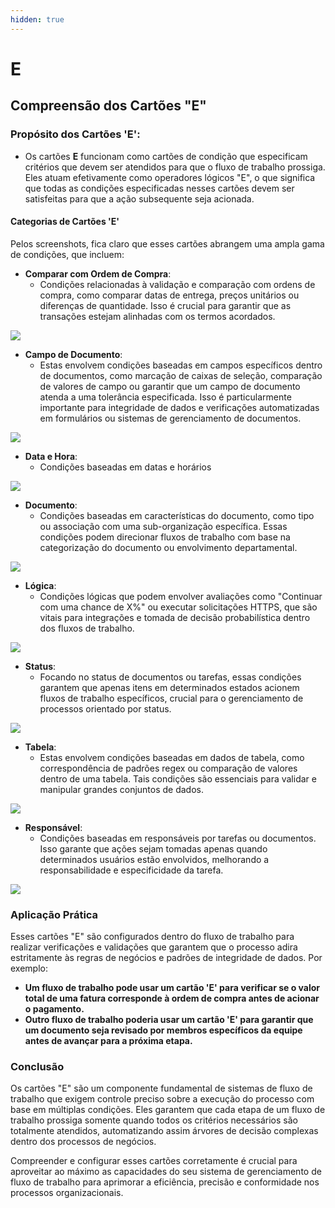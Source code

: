 ```yaml
---
hidden: true
---
```


# E

## Compreensão dos Cartões "E"

### **Propósito dos Cartões 'E':**

* Os cartões **E** funcionam como cartões de condição que especificam critérios que devem ser atendidos para que o fluxo de trabalho prossiga. Eles atuam efetivamente como operadores lógicos "E", o que significa que todas as condições especificadas nesses cartões devem ser satisfeitas para que a ação subsequente seja acionada.

#### Categorias de Cartões 'E'

Pelos screenshots, fica claro que esses cartões abrangem uma ampla gama de condições, que incluem:

* **Comparar com Ordem de Compra**:
  * Condições relacionadas à validação e comparação com ordens de compra, como comparar datas de entrega, preços unitários ou diferenças de quantidade. Isso é crucial para garantir que as transações estejam alinhadas com os termos acordados.

![](https://docs.docbits.com/~gitbook/image?url=https%3A%2F%2F578966019-files.gitbook.io%2F%7E%2Ffiles%2Fv0%2Fb%2Fgitbook-x-prod.appspot.com%2Fo%2Fspaces%252FT2n2w4uDCJvv7CJ5zrdk%252Fuploads%252FIqol9tcIPWZ5AESqbpIX%252Fimage.png%3Falt%3Dmedia%26token%3Da032c1c7-5a77-44b2-9862-70dfaa20f088\&width=768\&dpr=2\&quality=100\&sign=8e14c0ad\&sv=2)

* **Campo de Documento**:
  * Estas envolvem condições baseadas em campos específicos dentro de documentos, como marcação de caixas de seleção, comparação de valores de campo ou garantir que um campo de documento atenda a uma tolerância especificada. Isso é particularmente importante para integridade de dados e verificações automatizadas em formulários ou sistemas de gerenciamento de documentos.

![](https://docs.docbits.com/~gitbook/image?url=https%3A%2F%2F578966019-files.gitbook.io%2F%7E%2Ffiles%2Fv0%2Fb%2Fgitbook-x-prod.appspot.com%2Fo%2Fspaces%252FT2n2w4uDCJvv7CJ5zrdk%252Fuploads%252F0TjfPAn0p1fPxSK8qzZC%252Fimage.png%3Falt%3Dmedia%26token%3D56ac466b-3c2c-46ac-b008-b0f88afa92b7\&width=768\&dpr=2\&quality=100\&sign=1713916a\&sv=2)

* **Data e Hora**:
  * Condições baseadas em datas e horários

![](https://docs.docbits.com/~gitbook/image?url=https%3A%2F%2F578966019-files.gitbook.io%2F%7E%2Ffiles%2Fv0%2Fb%2Fgitbook-x-prod.appspot.com%2Fo%2Fspaces%252FT2n2w4uDCJvv7CJ5zrdk%252Fuploads%252F7mZIfy1iTb5L5bjnjBOz%252Fimage.png%3Falt%3Dmedia%26token%3Def4e5663-2177-4f3c-bd45-954254afe42e\&width=768\&dpr=2\&quality=100\&sign=e0606e99\&sv=2)

* **Documento**:
  * Condições baseadas em características do documento, como tipo ou associação com uma sub-organização específica. Essas condições podem direcionar fluxos de trabalho com base na categorização do documento ou envolvimento departamental.

![](https://docs.docbits.com/~gitbook/image?url=https%3A%2F%2F578966019-files.gitbook.io%2F%7E%2Ffiles%2Fv0%2Fb%2Fgitbook-x-prod.appspot.com%2Fo%2Fspaces%252FT2n2w4uDCJvv7CJ5zrdk%252Fuploads%252FovCV5fdCPoLIQO9dOxod%252Fimage.png%3Falt%3Dmedia%26token%3D310da7e1-aed0-4dc9-a132-5aa9ebf2d899\&width=768\&dpr=2\&quality=100\&sign=b17542ff\&sv=2)

* **Lógica**:
  * Condições lógicas que podem envolver avaliações como "Continuar com uma chance de X%" ou executar solicitações HTTPS, que são vitais para integrações e tomada de decisão probabilística dentro dos fluxos de trabalho.

![](https://docs.docbits.com/~gitbook/image?url=https%3A%2F%2F578966019-files.gitbook.io%2F%7E%2Ffiles%2Fv0%2Fb%2Fgitbook-x-prod.appspot.com%2Fo%2Fspaces%252FT2n2w4uDCJvv7CJ5zrdk%252Fuploads%252Ft0sflRNKz8L3WMzsCgGe%252Fimage.png%3Falt%3Dmedia%26token%3Dcd24084c-fae7-4206-9654-57a0e43dc8ab\&width=768\&dpr=2\&quality=100\&sign=d100bd30\&sv=2)

* **Status**:
  * Focando no status de documentos ou tarefas, essas condições garantem que apenas itens em determinados estados acionem fluxos de trabalho específicos, crucial para o gerenciamento de processos orientado por status.

![](https://docs.docbits.com/~gitbook/image?url=https%3A%2F%2F578966019-files.gitbook.io%2F%7E%2Ffiles%2Fv0%2Fb%2Fgitbook-x-prod.appspot.com%2Fo%2Fspaces%252FT2n2w4uDCJvv7CJ5zrdk%252Fuploads%252FeJsWfNk4omSDv2A7dVFv%252Fimage.png%3Falt%3Dmedia%26token%3D820f84b8-5513-4fd7-83ea-094c86f1a8e7\&width=768\&dpr=2\&quality=100\&sign=3c55c3ff\&sv=2)

* **Tabela**:
  * Estas envolvem condições baseadas em dados de tabela, como correspondência de padrões regex ou comparação de valores dentro de uma tabela. Tais condições são essenciais para validar e manipular grandes conjuntos de dados.

![](https://docs.docbits.com/~gitbook/image?url=https%3A%2F%2F578966019-files.gitbook.io%2F%7E%2Ffiles%2Fv0%2Fb%2Fgitbook-x-prod.appspot.com%2Fo%2Fspaces%252FT2n2w4uDCJvv7CJ5zrdk%252Fuploads%252FrDgY64F1rbYMHWKOHoRZ%252Fimage.png%3Falt%3Dmedia%26token%3Dbd59d81e-cafc-432e-a406-6b1738f2fc65\&width=768\&dpr=2\&quality=100\&sign=c9116118\&sv=2)

* **Responsável**:
  * Condições baseadas em responsáveis por tarefas ou documentos. Isso garante que ações sejam tomadas apenas quando determinados usuários estão envolvidos, melhorando a responsabilidade e especificidade da tarefa.

![](https://docs.docbits.com/~gitbook/image?url=https%3A%2F%2F578966019-files.gitbook.io%2F%7E%2Ffiles%2Fv0%2Fb%2Fgitbook-x-prod.appspot.com%2Fo%2Fspaces%252FT2n2w4uDCJvv7CJ5zrdk%252Fuploads%252FliwtuhhGhgOtxUmGX8C7%252Fimage.png%3Falt%3Dmedia%26token%3Dec0b4dcb-b90e-463a-92fe-b2d071fe5ff3\&width=768\&dpr=2\&quality=100\&sign=19e90779\&sv=2)

### Aplicação Prática

Esses cartões "E" são configurados dentro do fluxo de trabalho para realizar verificações e validações que garantem que o processo adira estritamente às regras de negócios e padrões de integridade de dados. Por exemplo:

* **Um fluxo de trabalho pode usar um cartão 'E' para verificar se o valor total de uma fatura corresponde à ordem de compra antes de acionar o pagamento.**
* **Outro fluxo de trabalho poderia usar um cartão 'E' para garantir que um documento seja revisado por membros específicos da equipe antes de avançar para a próxima etapa.**

### Conclusão

Os cartões "E" são um componente fundamental de sistemas de fluxo de trabalho que exigem controle preciso sobre a execução do processo com base em múltiplas condições. Eles garantem que cada etapa de um fluxo de trabalho prossiga somente quando todos os critérios necessários são totalmente atendidos, automatizando assim árvores de decisão complexas dentro dos processos de negócios.

Compreender e configurar esses cartões corretamente é crucial para aproveitar ao máximo as capacidades do seu sistema de gerenciamento de fluxo de trabalho para aprimorar a eficiência, precisão e conformidade nos processos organizacionais.

